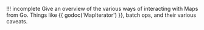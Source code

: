!!! incomplete
    Give an overview of the various ways of interacting with Maps from Go.
    Things like {{ godoc('MapIterator') }}, batch ops, and their various
    caveats.

